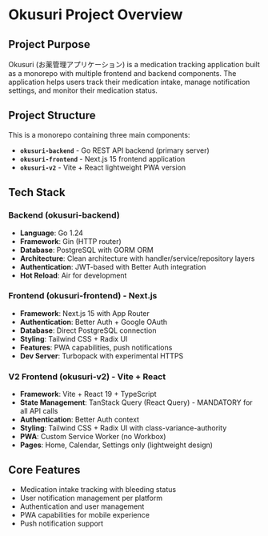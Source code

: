 # Okusuri Project Overview

## Project Purpose
Okusuri (お薬管理アプリケーション) is a medication tracking application built as a monorepo with multiple frontend and backend components. The application helps users track their medication intake, manage notification settings, and monitor their medication status.

## Project Structure
This is a monorepo containing three main components:

- **`okusuri-backend`** - Go REST API backend (primary server)
- **`okusuri-frontend`** - Next.js 15 frontend application
- **`okusuri-v2`** - Vite + React lightweight PWA version

## Tech Stack

### Backend (okusuri-backend)
- **Language**: Go 1.24
- **Framework**: Gin (HTTP router)
- **Database**: PostgreSQL with GORM ORM
- **Architecture**: Clean architecture with handler/service/repository layers
- **Authentication**: JWT-based with Better Auth integration
- **Hot Reload**: Air for development

### Frontend (okusuri-frontend) - Next.js
- **Framework**: Next.js 15 with App Router
- **Authentication**: Better Auth + Google OAuth
- **Database**: Direct PostgreSQL connection
- **Styling**: Tailwind CSS + Radix UI
- **Features**: PWA capabilities, push notifications
- **Dev Server**: Turbopack with experimental HTTPS

### V2 Frontend (okusuri-v2) - Vite + React
- **Framework**: Vite + React 19 + TypeScript
- **State Management**: TanStack Query (React Query) - MANDATORY for all API calls
- **Authentication**: Better Auth context
- **Styling**: Tailwind CSS + Radix UI with class-variance-authority
- **PWA**: Custom Service Worker (no Workbox)
- **Pages**: Home, Calendar, Settings only (lightweight design)

## Core Features
- Medication intake tracking with bleeding status
- User notification management per platform
- Authentication and user management
- PWA capabilities for mobile experience
- Push notification support